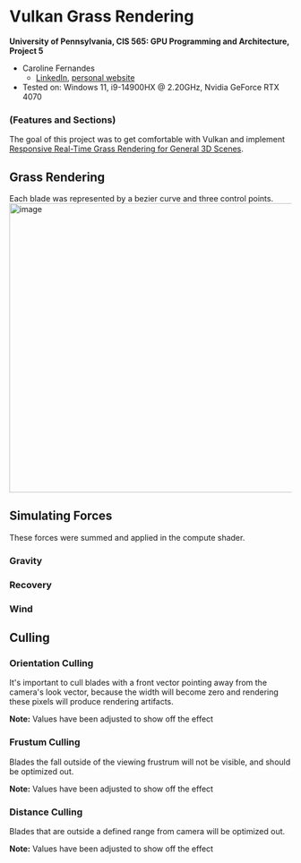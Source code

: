 Vulkan Grass Rendering
==================================

**University of Pennsylvania, CIS 565: GPU Programming and Architecture, Project 5**

* Caroline Fernandes
  * [LinkedIn](https://www.linkedin.com/in/caroline-fernandes-0-/), [personal website](https://0cfernandes00.wixsite.com/visualfx)
* Tested on: Windows 11, i9-14900HX @ 2.20GHz, Nvidia GeForce RTX 4070

### (Features and Sections)

The goal of this project was to get comfortable with Vulkan and implement [Responsive Real-Time Grass Rendering for General 3D Scenes](https://www.cg.tuwien.ac.at/research/publications/2017/JAHRMANN-2017-RRTG/JAHRMANN-2017-RRTG-draft.pdf).

## Grass Rendering
Each blade was represented by a bezier curve and three control points.
<img width="675" height="517" alt="image" src="https://github.com/user-attachments/assets/6f92d856-b80e-48d8-bc11-42d679e943c6" />

[](img/grass_rendering.gif)


## Simulating Forces
These forces were summed and applied in the compute shader.
### Gravity
### Recovery
### Wind

## Culling
### Orientation Culling
It's important to cull blades with a front vector pointing away from the camera's look vector, because the width will become zero and rendering these pixels will produce rendering artifacts.

[](img/grass_rendering.gif)
**Note:** Values have been adjusted to show off the effect

### Frustum Culling
Blades the fall outside of the viewing frustrum will not be visible, and should be optimized out.

[](img/viewFrustrum_culling.gif)
**Note:** Values have been adjusted to show off the effect

### Distance Culling
Blades that are outside a defined range from camera will be optimized out.

[](img/grass_dist_occl.gif)
**Note:** Values have been adjusted to show off the effect
